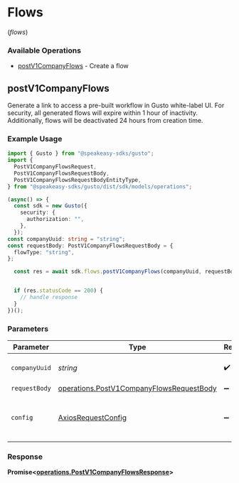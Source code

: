 # Flows
(*flows*)

### Available Operations

* [postV1CompanyFlows](#postv1companyflows) - Create a flow

## postV1CompanyFlows

Generate a link to access a pre-built workflow in Gusto white-label UI. For security, all generated flows will expire within 1 hour of inactivity. Additionally, flows will be deactivated 24 hours from creation time. 

### Example Usage

```typescript
import { Gusto } from "@speakeasy-sdks/gusto";
import {
  PostV1CompanyFlowsRequest,
  PostV1CompanyFlowsRequestBody,
  PostV1CompanyFlowsRequestBodyEntityType,
} from "@speakeasy-sdks/gusto/dist/sdk/models/operations";

(async() => {
  const sdk = new Gusto({
    security: {
      authorization: "",
    },
  });
const companyUuid: string = "string";
const requestBody: PostV1CompanyFlowsRequestBody = {
  flowType: "string",
};

  const res = await sdk.flows.postV1CompanyFlows(companyUuid, requestBody);


  if (res.statusCode == 200) {
    // handle response
  }
})();
```

### Parameters

| Parameter                                                                                            | Type                                                                                                 | Required                                                                                             | Description                                                                                          |
| ---------------------------------------------------------------------------------------------------- | ---------------------------------------------------------------------------------------------------- | ---------------------------------------------------------------------------------------------------- | ---------------------------------------------------------------------------------------------------- |
| `companyUuid`                                                                                        | *string*                                                                                             | :heavy_check_mark:                                                                                   | The UUID of the company                                                                              |
| `requestBody`                                                                                        | [operations.PostV1CompanyFlowsRequestBody](../../models/operations/postv1companyflowsrequestbody.md) | :heavy_minus_sign:                                                                                   | N/A                                                                                                  |
| `config`                                                                                             | [AxiosRequestConfig](https://axios-http.com/docs/req_config)                                         | :heavy_minus_sign:                                                                                   | Available config options for making requests.                                                        |


### Response

**Promise<[operations.PostV1CompanyFlowsResponse](../../models/operations/postv1companyflowsresponse.md)>**

